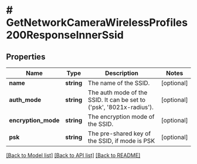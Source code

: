 # # GetNetworkCameraWirelessProfiles200ResponseInnerSsid

## Properties

Name | Type | Description | Notes
------------ | ------------- | ------------- | -------------
**name** | **string** | The name of the SSID. | [optional]
**auth_mode** | **string** | The auth mode of the SSID. It can be set to (&#39;psk&#39;, &#39;8021x-radius&#39;). | [optional]
**encryption_mode** | **string** | The encryption mode of the SSID. | [optional]
**psk** | **string** | The pre-shared key of the SSID, if mode is PSK | [optional]

[[Back to Model list]](../../README.md#models) [[Back to API list]](../../README.md#endpoints) [[Back to README]](../../README.md)
